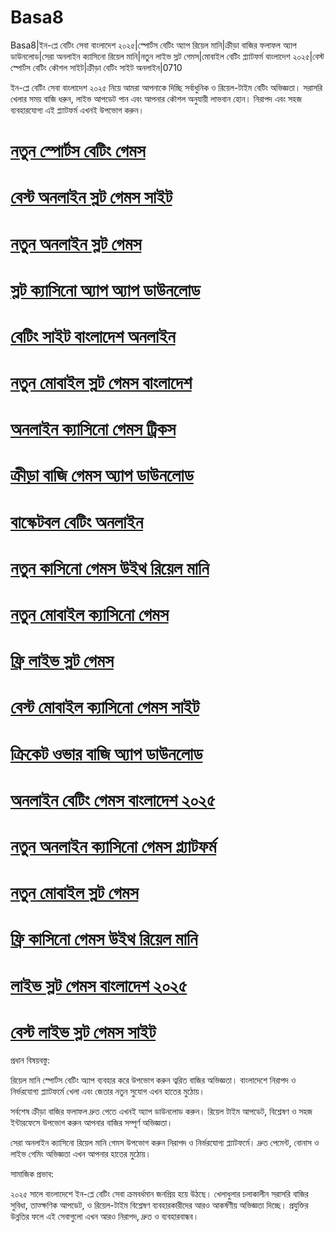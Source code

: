 # Basa8

Basa8|ইন-প্লে বেটিং সেবা বাংলাদেশ ২০২৫|স্পোর্টস বেটিং অ্যাপ রিয়েল মানি|ক্রীড়া বাজির ফলাফল অ্যাপ ডাউনলোড|সেরা অনলাইন ক্যাসিনো রিয়েল মানি|নতুন লাইভ স্লট গেমস|মোবাইল বেটিং প্ল্যাটফর্ম বাংলাদেশ ২০২৫|বেস্ট স্পোর্টস বেটিং কৌশল সাইট|ক্রীড়া বেটিং সাইট অনলাইন|0710

ইন-প্লে বেটিং সেবা বাংলাদেশ ২০২৫ নিয়ে আমরা আপনাকে দিচ্ছি সর্বাধুনিক ও রিয়েল-টাইম বেটিং অভিজ্ঞতা। সরাসরি খেলার সময় বাজি ধরুন, লাইভ আপডেট পান এবং আপনার কৌশল অনুযায়ী লাভবান হোন। নিরাপদ এবং সহজ ব্যবহারযোগ্য এই প্ল্যাটফর্ম এখনই উপভোগ করুন।

#  <a href="https://basa8uk.com/">নতুন স্পোর্টস বেটিং গেমস</a>

#  <a href="https://basa8uk.net/">বেস্ট অনলাইন স্লট গেমস সাইট</a>

#  <a href="https://basa8hub.com/">নতুন অনলাইন স্লট গেমস</a>

#  <a href="https://basa8hub.net/">স্লট ক্যাসিনো অ্যাপ অ্যাপ ডাউনলোড</a>

#  <a href="https://basa8hub.com/">বেটিং সাইট বাংলাদেশ অনলাইন</a>

#  <a href="https://basa8hub.net/">নতুন মোবাইল স্লট গেমস বাংলাদেশ</a>

#  <a href="https://basa8sx.com/">অনলাইন ক্যাসিনো গেমস ট্রিকস</a>

#  <a href="https://basa8sx.net/">ক্রীড়া বাজি গেমস অ্যাপ ডাউনলোড</a>

#  <a href="https://basa8pc.com/">বাস্কেটবল বেটিং অনলাইন</a>

#  <a href="https://basa8pc.net/">নতুন কাসিনো গেমস উইথ রিয়েল মানি</a>

#  <a href="https://basa8now.com/">নতুন মোবাইল ক্যাসিনো গেমস</a>

#  <a href="https://basa8now.net/">ফ্রি লাইভ স্লট গেমস</a>

#  <a href="https://basa8pro.com/">বেস্ট মোবাইল ক্যাসিনো গেমস সাইট</a>

#  <a href="https://basa8pro.net/">ক্রিকেট ওভার বাজি অ্যাপ ডাউনলোড</a>

#  <a href="https://basa8pro.com/">অনলাইন বেটিং গেমস বাংলাদেশ ২০২৫</a>

#  <a href="https://basa8pro.net/">নতুন অনলাইন ক্যাসিনো গেমস প্ল্যাটফর্ম</a>

#  <a href="https://basa8vip.net/">নতুন মোবাইল স্লট গেমস</a>

#  <a href="https://basa8us.net/">ফ্রি কাসিনো গেমস উইথ রিয়েল মানি</a>

#  <a href="https://basa8vip.com/">লাইভ স্লট গেমস বাংলাদেশ ২০২৫</a>

#  <a href="https://basa8us.com/">বেস্ট লাইভ স্লট গেমস সাইট</a>

প্রধান বিষয়বস্তু:

রিয়েল মানি স্পোর্টস বেটিং অ্যাপ ব্যবহার করে উপভোগ করুন ত্বরিত বাজির অভিজ্ঞতা। বাংলাদেশে নিরাপদ ও নির্ভরযোগ্য প্ল্যাটফর্মে খেলা এবং জেতার নতুন সুযোগ এখন হাতের মুঠোয়।

সর্বশেষ ক্রীড়া বাজির ফলাফল দ্রুত পেতে এখনই অ্যাপ ডাউনলোড করুন। রিয়েল টাইম আপডেট, বিশ্লেষণ ও সহজ ইন্টারফেসে উপভোগ করুন আপনার বাজির সম্পূর্ণ অভিজ্ঞতা।

সেরা অনলাইন ক্যাসিনো রিয়েল মানি গেমস উপভোগ করুন নিরাপদ ও নির্ভরযোগ্য প্ল্যাটফর্মে। দ্রুত পেমেন্ট, বোনাস ও লাইভ গেমিং অভিজ্ঞতা এখন আপনার হাতের মুঠোয়।

সামাজিক প্রভাব:

২০২৫ সালে বাংলাদেশে ইন-প্লে বেটিং সেবা ক্রমবর্ধমান জনপ্রিয় হয়ে উঠছে। খেলাধুলার চলাকালীন সরাসরি বাজির সুবিধা, তাত্ক্ষণিক আপডেট, ও রিয়েল-টাইম বিশ্লেষণ ব্যবহারকারীদের আরও আকর্ষণীয় অভিজ্ঞতা দিচ্ছে। প্রযুক্তির উন্নতির ফলে এই সেবাগুলো এখন আরও নিরাপদ, দ্রুত ও ব্যবহারবান্ধব।
